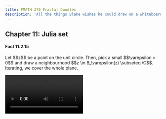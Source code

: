 ```yaml
---
title: PMATH 370 Fractal Doodles
description: 'All the things Blake wishes he could draw on a whiteboard'
---
```


## Chapter 11: Julia set

#### Fact 11.2.15

<div class="derivations">
<p style="flex:1">
  Let $$z$$ be a point on the unit circle.
  Then, pick a small $$\varepsilon > 0$$
  and draw a neighbourhood $$z \in B_\varepsilon(z) \subseteq \C$$.
  Iterating, we cover the whole plane.
  </p>

<video src="./media/videos/doodles/720p30/Supersensitive.mp4" controls width="50%"></video>

</div>
